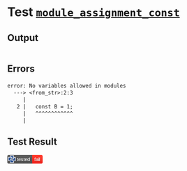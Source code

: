 # Test [`module_assignment_const`](/doc/tests/statement_usage.md#L176)

## Output

```,plain
```

## Errors

```,plain
error: No variables allowed in modules
  ---> <from_str>:2:3
     |
   2 |   const B = 1;
     |   ^^^^^^^^^^^^
     |
```

## Test Result

![FAIL](/doc/tests/.test/module_assignment_const.png)
